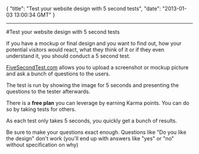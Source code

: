 {
  "title": "Test your website design with 5 second tests",
  "date": "2013-01-03 13:00:34 GMT"
}

---

#Test your website design with 5 second tests
<p>If you have a mockup or final design and you want to find out, how your potential visitors would react, what they think of it or if they even understand it, you should conduct a 5 second test.</p>&#13;
<p><a href="http://fivesecondtest.com/">FiveSecondTest.com</a> allows you to upload a screenshot or mockup picture and ask a bunch of questions to the users.</p>&#13;
<p>The test is run by showing the image for 5 seconds and presenting the questions to the tester afterwards.</p>&#13;
<p>There is a <strong>free plan</strong> you can leverage by earning Karma points. You can do so by taking tests for others.</p>&#13;
<p>As each test only takes 5 seconds, you quickly get a bunch of results.</p>&#13;
<p>Be sure to make your questions exact enough. Questions like "Do you like the design" don't work (you'll end up with answers like "yes" or "no" without specification on why)</p>&#13;
&#13;
 